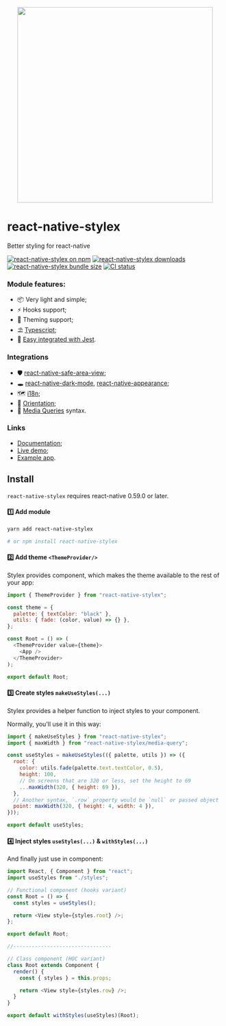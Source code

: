 <div align="center"><img src="https://raw.githubusercontent.com/retyui/react-native-stylex/master/docs/logo.png" width="456"/></div>

# react-native-stylex

Better styling for react-native

[![react-native-stylex on npm](https://img.shields.io/npm/v/react-native-stylex.svg)](http://www.npmjs.com/package/react-native-stylex)
[![react-native-stylex downloads](https://img.shields.io/npm/dm/react-native-stylex.svg)](https://www.npmtrends.com/react-native-stylex)
[![react-native-stylex bundle size](https://img.shields.io/bundlephobia/minzip/react-nativ-stylex)](https://bundlephobia.com/result?p=react-native-stylex)
[![CI status](https://github.com/retyui/react-native-stylex/workflows/Node.js%20CI/badge.svg)](https://github.com/retyui/react-native-stylex/actions)

### Module features:

- 📦 Very light and simple;
- ⚡️ Hooks support;
- 🔋 Theming support;
- ⛱️ [Typescript](docs/ts.md);
- 📝 [Easy integrated with Jest](docs/testting.md).

### Integrations

- 🛡️ [react-native-safe-area-view](docs/safe-area.md);
- 🕳️ [react-native-dark-mode](docs/dark-mode.md), [react-native-appearance](docs/appearance.md);
- 🗺 [i18n](docs/i18n.md);
- 📲 [Orientation](docs/orientation.md);
- 💉 [Media Queries](docs/media-query.md) syntax.

### Links

- [Documentation](docs/api.md);
- [Live demo](https://snack.expo.io/@retyui/react-native-stylex);
- [Example app](example/AppStyleX).

## Install

`react-native-stylex` requires react-native 0.59.0 or later.

#### 1️⃣ Add module

```sh
yarn add react-native-stylex

# or npm install react-native-stylex
```

#### 2️⃣ Add theme `<ThemeProvider/>`

Stylex provides component, which makes the theme available to the rest of your app:

```js
import { ThemeProvider } from "react-native-stylex";

const theme = {
  palette: { textColor: "black" },
  utils: { fade: (color, value) => {} },
};

const Root = () => (
  <ThemeProvider value={theme}>
    <App />
  </ThemeProvider>
);

export default Root;
```

#### 3️⃣ Create styles `makeUseStyles(...)`

Stylex provides a helper function to inject styles to your component.

Normally, you’ll use it in this way:

```js
import { makeUseStyles } from "react-native-stylex";
import { maxWidth } from "react-native-stylex/media-query";

const useStyles = makeUseStyles(({ palette, utils }) => ({
  root: {
    color: utils.fade(palette.text.textColor, 0.5),
    height: 100,
    // On screens that are 320 or less, set the height to 69
    ...maxWidth(320, { height: 69 }),
  },
  // Another syntax, `.row` property would be `null` or passed object
  point: maxWidth(320, { height: 4, width: 4 }),
}));

export default useStyles;
```

#### 4️⃣ Inject styles `useStyles(...)` & `withStyles(...)`

And finally just use in component:

```js
import React, { Component } from "react";
import useStyles from "./styles";

// Functional component (hooks variant)
const Root = () => {
  const styles = useStyles();

  return <View style={styles.root} />;
};

export default Root;

//--------------------------------

// Class component (HOC variant)
class Root extends Component {
  render() {
    const { styles } = this.props;

    return <View style={styles.row} />;
  }
}

export default withStyles(useStyles)(Root);
```
